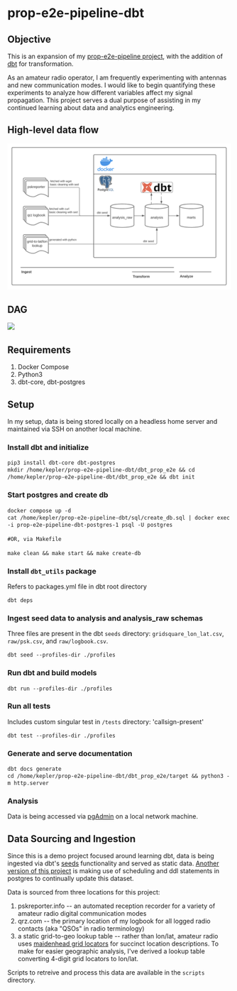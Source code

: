 # prop-e2e-pipeline-dbt

## Objective
This is an expansion of my [prop-e2e-pipeline project](https://github.com/rycolos/prop-e2e-pipeline), with the addition of [dbt](https://getdbt.com/) for transformation.

As an amateur radio operator, I am frequently experimenting with antennas and new communication modes. I would like to begin quantifying these experiments to analyze how different variables affect my signal propagation. This project serves a dual purpose of assisting in my continued learning about data and analytics engineering. 

## High-level data flow
<img src="https://raw.githubusercontent.com/rycolos/prop-e2e-pipeline-dbt/main/pipeline.png" width="900">

## DAG
<img src="https://i.imgur.com/zQEi61h.png" width="900">

## Requirements
1. Docker Compose
2. Python3
3. dbt-core, dbt-postgres

## Setup
In my setup, data is being stored locally on a headless home server and maintained via SSH on another local machine.

### Install dbt and initialize
```
pip3 install dbt-core dbt-postgres
mkdir /home/kepler/prop-e2e-pipeline-dbt/dbt_prop_e2e && cd /home/kepler/prop-e2e-pipeline-dbt/dbt_prop_e2e && dbt init
```

### Start postgres and create db
```
docker compose up -d
cat /home/kepler/prop-e2e-pipeline-dbt/sql/create_db.sql | docker exec -i prop-e2e-pipeline-dbt-postgres-1 psql -U postgres

#OR, via Makefile

make clean && make start && make create-db
```

### Install `dbt_utils` package
Refers to packages.yml file in dbt root directory
```
dbt deps
```

### Ingest seed data to analysis and analysis_raw schemas
Three files are present in the dbt `seeds` directory: `gridsquare_lon_lat.csv`, `raw/psk.csv`, and `raw/logbook.csv`.
```
dbt seed --profiles-dir ./profiles
```

### Run dbt and build models
```
dbt run --profiles-dir ./profiles
```

### Run all tests
Includes custom singular test in `/tests` directory: 'callsign-present'
```
dbt test --profiles-dir ./profiles
```

### Generate and serve documentation
```
dbt docs generate
cd /home/kepler/prop-e2e-pipeline-dbt/dbt_prop_e2e/target && python3 -m http.server
```

### Analysis
Data is being accessed via [pgAdmin](https://www.pgadmin.org) on a local network machine.

## Data Sourcing and Ingestion
Since this is a demo project focused around learning dbt, data is being ingested via dbt's [seeds](https://docs.getdbt.com/docs/build/seeds) functionality and served as static data. [Another version of this project](https://github.com/rycolos/prop-e2e-pipeline) is making use of scheduling and ddl statements in postgres to continually update this dataset.

Data is sourced from three locations for this project:
1. pskreporter.info -- an automated reception recorder for a variety of amateur radio digital communication modes
2. qrz.com -- the primary location of my logbook for all logged radio contacts (aka "QSOs" in radio terminology)
3. a static grid-to-geo lookup table -- rather than lon/lat, amateur radio uses [maidenhead grid locators](https://en.wikipedia.org/wiki/Maidenhead_Locator_System) for succinct location descriptions. To make for easier geographic analysis, I've derived a lookup table converting 4-digit grid locators to lon/lat. 

Scripts to retreive and process this data are available in the `scripts` directory. 
